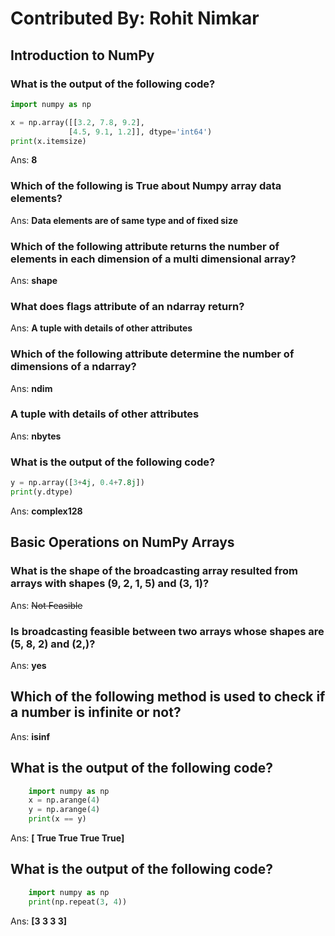 # Contributed By: Rohit Nimkar

## Introduction to NumPy

### What is the output of the following code?

```Python
import numpy as np

x = np.array([[3.2, 7.8, 9.2],
             [4.5, 9.1, 1.2]], dtype='int64')
print(x.itemsize)
```

Ans: **8**

### Which of the following is True about Numpy array data elements?

Ans: **Data elements are of same type and of fixed size**

### Which of the following attribute returns the number of elements in each dimension of a multi dimensional array?

Ans: **shape**

### What does flags attribute of an ndarray return?

Ans: **A tuple with details of other attributes**

### Which of the following attribute determine the number of dimensions of a ndarray?

Ans: **ndim**

### A tuple with details of other attributes

Ans: **nbytes**

### What is the output of the following code?

```Python
y = np.array([3+4j, 0.4+7.8j])
print(y.dtype)
```

Ans: **complex128**


## Basic Operations on NumPy Arrays

### What is the shape of the broadcasting array resulted from arrays with shapes (9, 2, 1, 5) and (3, 1)?
Ans: ~~Not Feasible~~

### Is broadcasting feasible between two arrays whose shapes are (5, 8, 2) and (2,)?
Ans: **yes**

## Which of the following method is used to check if a number is infinite or not?
Ans: **isinf**

## What is the output of the following code?
```Python
    import numpy as np
    x = np.arange(4)
    y = np.arange(4)
    print(x == y)
```
Ans: **[ True True True True]**

## What is the output of the following code?
```Python
    import numpy as np
    print(np.repeat(3, 4))
```
Ans: **[3 3 3 3]**